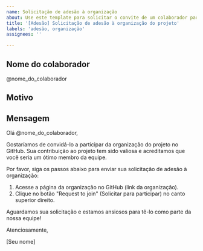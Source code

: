 ```yaml
---
name: Solicitação de adesão à organização
about: Use este template para solicitar o convite de um colaborador para participar da organização do projeto no GitHub.
title: '[Adesão] Solicitação de adesão à organização do projeto'
labels: 'adesão, organização'
assignees: ''

---
```


## Nome do colaborador

<!-- Insira o nome de usuário do GitHub do colaborador que você deseja convidar. -->

@nome_do_colaborador

## Motivo

<!-- Descreva o motivo pelo qual você acredita que este colaborador deve ser convidado a participar da organização do projeto. -->

## Mensagem

Olá @nome_do_colaborador,

Gostaríamos de convidá-lo a participar da organização do projeto no GitHub. Sua contribuição ao projeto tem sido valiosa e acreditamos que você seria um ótimo membro da equipe.

Por favor, siga os passos abaixo para enviar sua solicitação de adesão à organização:

1. Acesse a página da organização no GitHub (link da organização).
2. Clique no botão "Request to join" (Solicitar para participar) no canto superior direito.

Aguardamos sua solicitação e estamos ansiosos para tê-lo como parte da nossa equipe!

Atenciosamente,

[Seu nome]

